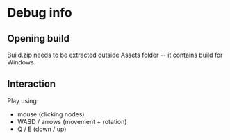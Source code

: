 # Debug info

## Opening build

Build.zip needs to be extracted outside Assets folder -- it contains
build for Windows.

## Interaction

Play using:

- mouse (clicking nodes)
- WASD / arrows (movement + rotation)
- Q / E (down / up)
